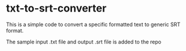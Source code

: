 # txt-to-srt-converter
This is a simple code to convert a specific formatted text to generic SRT format.

The sample input .txt file and output .srt file is added to the repo 
